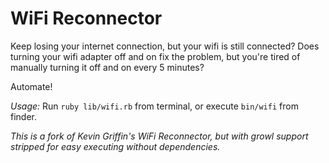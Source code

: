 WiFi Reconnector
=================

Keep losing your internet connection, but your wifi is still connected? Does turning your wifi adapter off and on fix the problem, but you're tired of manually turning it off and on every 5 minutes? 

Automate!

*Usage:*
Run `ruby lib/wifi.rb` from terminal, or execute `bin/wifi` from finder.

_This is a fork of Kevin Griffin's WiFi Reconnector, but with growl support stripped for easy executing without dependencies._
